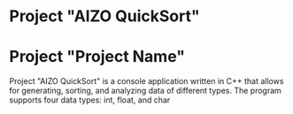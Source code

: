 # Project "AIZO QuickSort"

# Project "Project Name"

Project "AIZO QuickSort" is a console application written in C++ that allows for generating, sorting, and analyzing data of different types. The program supports four data types: int, float, and char

